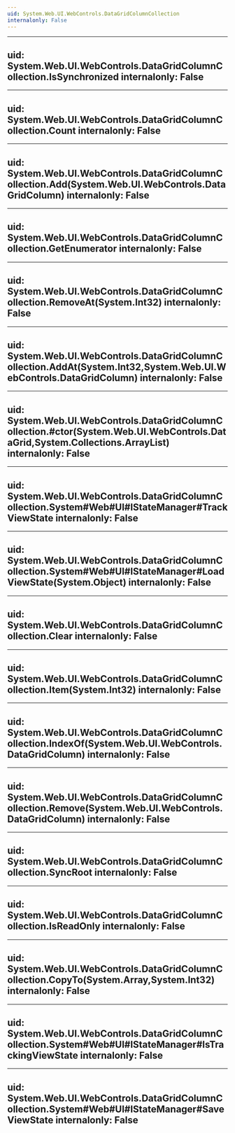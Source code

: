 ```yaml
---
uid: System.Web.UI.WebControls.DataGridColumnCollection
internalonly: False
---
```


---
uid: System.Web.UI.WebControls.DataGridColumnCollection.IsSynchronized
internalonly: False
---

---
uid: System.Web.UI.WebControls.DataGridColumnCollection.Count
internalonly: False
---

---
uid: System.Web.UI.WebControls.DataGridColumnCollection.Add(System.Web.UI.WebControls.DataGridColumn)
internalonly: False
---

---
uid: System.Web.UI.WebControls.DataGridColumnCollection.GetEnumerator
internalonly: False
---

---
uid: System.Web.UI.WebControls.DataGridColumnCollection.RemoveAt(System.Int32)
internalonly: False
---

---
uid: System.Web.UI.WebControls.DataGridColumnCollection.AddAt(System.Int32,System.Web.UI.WebControls.DataGridColumn)
internalonly: False
---

---
uid: System.Web.UI.WebControls.DataGridColumnCollection.#ctor(System.Web.UI.WebControls.DataGrid,System.Collections.ArrayList)
internalonly: False
---

---
uid: System.Web.UI.WebControls.DataGridColumnCollection.System#Web#UI#IStateManager#TrackViewState
internalonly: False
---

---
uid: System.Web.UI.WebControls.DataGridColumnCollection.System#Web#UI#IStateManager#LoadViewState(System.Object)
internalonly: False
---

---
uid: System.Web.UI.WebControls.DataGridColumnCollection.Clear
internalonly: False
---

---
uid: System.Web.UI.WebControls.DataGridColumnCollection.Item(System.Int32)
internalonly: False
---

---
uid: System.Web.UI.WebControls.DataGridColumnCollection.IndexOf(System.Web.UI.WebControls.DataGridColumn)
internalonly: False
---

---
uid: System.Web.UI.WebControls.DataGridColumnCollection.Remove(System.Web.UI.WebControls.DataGridColumn)
internalonly: False
---

---
uid: System.Web.UI.WebControls.DataGridColumnCollection.SyncRoot
internalonly: False
---

---
uid: System.Web.UI.WebControls.DataGridColumnCollection.IsReadOnly
internalonly: False
---

---
uid: System.Web.UI.WebControls.DataGridColumnCollection.CopyTo(System.Array,System.Int32)
internalonly: False
---

---
uid: System.Web.UI.WebControls.DataGridColumnCollection.System#Web#UI#IStateManager#IsTrackingViewState
internalonly: False
---

---
uid: System.Web.UI.WebControls.DataGridColumnCollection.System#Web#UI#IStateManager#SaveViewState
internalonly: False
---

